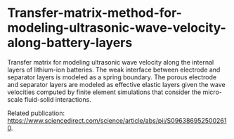 # Transfer-matrix-method-for-modeling-ultrasonic-wave-velocity-along-battery-layers
Transfer matrix for modeling ultrasonic wave velocity along the internal layers of lithium-ion batteries. The weak interface between electrode and separator layers is modeled as a spring boundary. The porous electrode and separator layers are modeled as effective elastic layers given the wave velocities computed by finite element simulations that consider the micro-scale fluid-solid interactions.

Related publication: https://www.sciencedirect.com/science/article/abs/pii/S0963869525002610.
